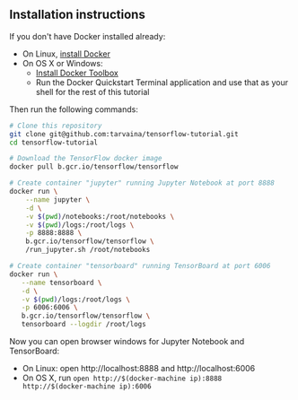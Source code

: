 ## Installation instructions

If you don't have Docker installed already:

- On Linux, [install Docker](https://docs.docker.com/linux/step_one/)
- On OS X or Windows:
    + [Install Docker Toolbox](https://www.docker.com/products/docker-toolbox)
    + Run the Docker Quickstart Terminal application and use that as your shell for the rest of this tutorial

Then run the following commands:

```bash
# Clone this repository
git clone git@github.com:tarvaina/tensorflow-tutorial.git
cd tensorflow-tutorial

# Download the TensorFlow docker image
docker pull b.gcr.io/tensorflow/tensorflow

# Create container "jupyter" running Jupyter Notebook at port 8888
docker run \
    --name jupyter \
    -d \
    -v $(pwd)/notebooks:/root/notebooks \
    -v $(pwd)/logs:/root/logs \
    -p 8888:8888 \
    b.gcr.io/tensorflow/tensorflow \
    /run_jupyter.sh /root/notebooks

# Create container "tensorboard" running TensorBoard at port 6006
docker run \
   --name tensorboard \
   -d \
   -v $(pwd)/logs:/root/logs \
   -p 6006:6006 \
   b.gcr.io/tensorflow/tensorflow \
   tensorboard --logdir /root/logs
```

Now you can open browser windows for Jupyter Notebook and TensorBoard:

+ On Linux: open http://localhost:8888 and http://localhost:6006
+ On OS X, run `open http://$(docker-machine ip):8888  http://$(docker-machine ip):6006`
